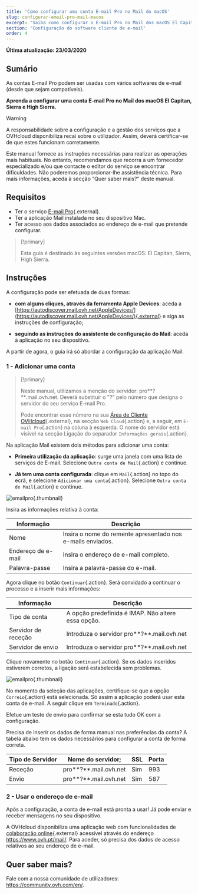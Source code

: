 ```yaml
---
title: 'Como configurar uma conta E-mail Pro no Mail do macOS'
slug: configurar-email-pro-mail-macos
excerpt: 'Saiba como configurar o E-mail Pro no Mail dos macOS El Capitan, Sierra e High Sierra'
section: 'Configuração do software cliente de e-mail'
order: 4
---
```


**Última atualização: 23/03/2020**

## Sumário

As contas E-mail Pro podem ser usadas com vários softwares de e-mail (desde que sejam compatíveis). 

**Aprenda a configurar uma conta E-mail Pro no Mail dos macOS El Capitan, Sierra e High Sierra.**

> [!warning]
>
> A responsabilidade sobre a configuração e a gestão dos serviços que a OVHcloud disponibiliza recai sobre o utilizador. Assim, deverá certificar-se de que estes funcionam corretamente.
> 
> Este manual fornece as instruções necessárias para realizar as operações mais habituais. No entanto, recomendamos que recorra a um fornecedor especializado e/ou que contacte o editor do serviço se encontrar dificuldades. Não poderemos proporcionar-lhe assistência técnica. Para mais informações, aceda à secção “Quer saber mais?” deste manual.
>

## Requisitos

- Ter o serviço [E-mail Pro](https://www.ovh.pt/emails/email-pro/){.external}.
- Ter a aplicação Mail instalada no seu dispositivo Mac.
- Ter acesso aos dados associados ao endereço de e-mail que pretende configurar.

> [!primary]
>
> Esta guia é destinado às seguintes versões macOS: El Capitan, Sierra, High Sierra.
>

## Instruções

A configuração pode ser efetuada de duas formas:

- **com alguns cliques, através da ferramenta Apple Devices**: aceda a [https://autodiscover.mail.ovh.net/AppleDevices/](https://autodiscover.mail.ovh.net/AppleDevices/){.external} e siga as instruções de configuração;

- **seguindo as instruções do assistente de configuração do Mail**: aceda à aplicação no seu dispositivo.

A partir de agora, o guia irá só abordar a configuração da aplicação Mail.

### 1 - Adicionar uma conta

> [!primary]
>
> Neste manual, utilizamos a menção do servidor: pro**?**.mail.ovh.net. Deverá substituir o "?" pelo número que designa o servidor do seu serviço E-mail Pro.
>
> Pode encontrar esse número na sua [Área de Cliente OVHcloud](https://www.ovh.com/auth/?action=gotomanager){.external}, na secção `Web Cloud`{.action} e, a seguir, em `E-mail Pro`{.action} na coluna à esquerda. O nome do servidor está visível na secção Ligação do separador `Informações gerais`{.action}.
> 

Na aplicação Mail existem dois métodos para adicionar uma conta:

- **Primeira utilização da aplicação**: surge uma janela com uma lista de serviços de E-mail. Selecione `Outra conta de Mail`{.action} e continue.

- **Já tem uma conta configurada**: clique em `Mail`{.action} no topo do ecrã, e selecione `Adicionar uma conta`{.action}. Selecione `Outra conta de Mail`{.action} e continue.

![emailpro](images/configuration-mail-sierra-step1.png){.thumbnail}

Insira as informações relativa à conta:

|Informação|Descrição|  
|---|---|  
|Nome|Insira o nome do remente apresentado nos e-mails enviados.| 
|Endereço de e-mail|Insira o endereço de e-mail completo.| 
|Palavra-passe|Insira a palavra-passe do e-mail.|  

Agora clique no botão `Continuar`{.action}. Será convidado a continuar o processo e a inserir mais informações:

|Informação|Descrição|  
|---|---|  
|Tipo de conta|A opção predefinida é IMAP. Não altere essa opção.| 
|Servidor de receção|Introduza o servidor pro**?**.mail.ovh.net| 
|Servidor de envio|Introduza o servidor pro**?**.mail.ovh.net|  

Clique novamente no botão `Continuar`{.action}. Se os dados inseridos estiverem corretos, a ligação será estabelecida sem problemas.

![emailpro](images/configuration-mail-sierra-step2.png){.thumbnail}

No momento da seleção das aplicações, certifique-se que a opção `Correio`{.action} está selecionada. Só assim a aplicação poderá usar esta conta de e-mail. A seguir clique em `Terminado`{.action}.

Efetue um teste de envio para confirmar se esta tudo OK com a configuração.

Precisa de inserir os dados de forma manual nas preferências da conta? A tabela abaixo tem os dados necessários para configurar a conta de forma correta.

|Tipo de Servidor|Nome do servidor;|SSL|Porta|
|---|---|---|---|
|Receção|pro**?**.mail.ovh.net|Sim|993|
|Envio|pro**?**.mail.ovh.net|Sim|587|

### 2 - Usar o endereço de e-mail

Após a configuração, a conta de e-mail está pronta a usar! Já pode enviar e receber mensagens no seu dispositivo.

A OVHcloud disponibiliza uma aplicação web com funcionalidades de [colaboração online](https://www.ovh.pt/emails/){.external} acessível através do endereço <https://www.ovh.pt/mail/>. Para aceder, só precisa dos dados de acesso relativos ao seu endereço de e-mail. 

## Quer saber mais?

Fale com a nossa comunidade de utilizadores: <https://community.ovh.com/en/>.